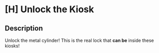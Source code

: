 # [H] Unlock the Kiosk

## Description

Unlock the metal cylinder! This is the real lock that **can be** inside these kiosks!

